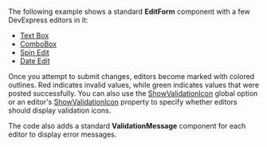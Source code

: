 The following example shows a standard **EditForm** component with a few DevExpress editors in it:

*   [Text Box](https://docs.devexpress.com/Blazor/DevExpress.Blazor.DxTextBox)
*   [ComboBox](https://docs.devexpress.com/Blazor/DevExpress.Blazor.DxComboBox-2)
*   [Spin Edit](https://docs.devexpress.com/Blazor/DevExpress.Blazor.DxSpinEdit-1)
*   [Date Edit](https://docs.devexpress.com/Blazor/DevExpress.Blazor.DxDateEdit-1)

Once you attempt to submit changes, editors become marked with colored outlines. Red indicates invalid values, while green indicates values that were posted successfully. You can also use the [ShowValidationIcon](https://docs.devexpress.com/Blazor/DevExpress.Blazor.Configuration.GlobalOptions.ShowValidationIcon) global option or an editor's [ShowValidationIcon](https://docs.devexpress.com/Blazor/DevExpress.Blazor.Base.DxInputDataEditorBase-1.ShowValidationIcon) property to specify whether editors should display validation icons.

The code also adds a standard **ValidationMessage** component for each editor to display error messages.
